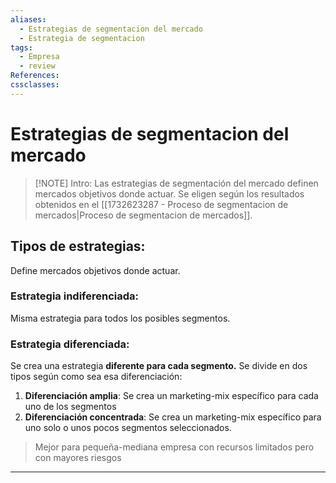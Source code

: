 ```yaml
---
aliases:
  - Estrategias de segmentacion del mercado
  - Estrategia de segmentacion
tags:
  - Empresa
  - review
References: 
cssclasses:
---
```

# Estrategias de segmentacion del mercado
 
> [!NOTE] Intro: 
> Las estrategias de segmentación del mercado definen mercados objetivos donde actuar. Se eligen según los resultados obtenidos en el [[1732623287 - Proceso de segmentacion de mercados|Proceso de segmentacion de mercados]]. 
> 
 
## Tipos de estrategias:
 Define mercados objetivos donde actuar. 
### Estrategia indiferenciada:
Misma estrategia para todos los posibles segmentos. 
### Estrategia diferenciada:
Se crea una estrategia **diferente para cada segmento.** Se divide en dos tipos según como sea esa diferenciación: 

1. **Diferenciación amplia**: Se crea un marketing-mix específico para cada uno de los segmentos
2. **Diferenciación concentrada**: Se crea un marketing-mix específico para uno solo o unos pocos segmentos seleccionados. 
  > Mejor para pequeña-mediana empresa con recursos limitados pero con mayores riesgos
***